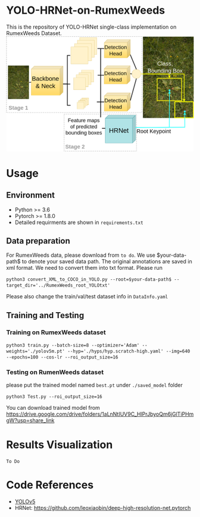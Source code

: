 # YOLO-HRNet-on-RumexWeeds
This is the repository of YOLO-HRNet single-class implementation on RumexWeeds Dataset.
![YOLO_HRNet.png](YOLO_HRNet.png)

# Usage
## Environment
* Python >= 3.6
* Pytorch >= 1.8.0
* Detailed requirments are shown in `requirements.txt`

## Data preparation
For RumexWeeds data, please download from `to do`. We use \$your-data-path\$ to denote your saved data path. The original annotations are saved in xml format. We need to convert them into txt format. Please run
```
python3 convert_XML_to_COCO_in_YOLO.py --root=$your-data-path$ --target_dir='../RumexWeeds_root_YOLOtxt'
```
Please also change the train/val/test dataset info in `DataInfo.yaml`

## Training and Testing
### Training on RumexWeeds dataset
```
python3 train.py --batch-size=8 --optimizer='Adam' --weights='./yolov5m.pt' --hyp='./hyps/hyp.scratch-high.yaml' --img=640 --epochs=100 --cos-lr --roi_output_size=16
```

### Testing on RumenWeeds dataset
please put the trained model named `best.pt` under `./saved_model` folder
```
python3 Test.py --roi_output_size=16
```
You can download trained model from https://drive.google.com/drive/folders/1aLnNtIUV9C_HlPrJbyoQm6jGlTiPHmgW?usp=share_link

# Results Visualization
`To Do`

# Code References
* [YOLOv5](https://github.com/ultralytics/yolov5)
* HRNet: https://github.com/leoxiaobin/deep-high-resolution-net.pytorch
